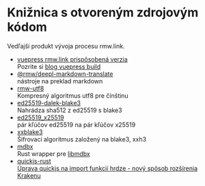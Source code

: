 # Knižnica s otvoreným zdrojovým kódom

Vedľajší produkt vývoja procesu rmw.link.

* [vuepress rmw.link prispôsobená verzia](https://github.com/rmw-link/blog-vuepress2)  
  Pozrite si [blog vuepress build](/log/2020-11-29-vuepress.html)
* [@rmw/deepl-markdown-translate](https://www.npmjs.com/package/@rmw/deepl-markdown-translate)  
  nástroje na preklad markdown
* [rmw-utf8](https://docs.rs/crate/rmw-utf8)  
  Kompresný algoritmus utf8 pre čínštinu
* [ed25519-dalek-blake3](https://github.com/rmw-lib/ed25519_x25519)  
  Nahrádza sha512 z ed25519 s blake3
* [ed25519_x25519](https://github.com/rmw-lib/ed25519_x25519)  
  pár kľúčov ed25519 na pár kľúčov x25519
* [xxblake3](https://docs.rs/crate/xxblake3)  
  Šifrovací algoritmus založený na blake3, xxh3
* [mdbx](https://docs.rs/crate/mdbx)  
  Rust wrapper pre [libmdbx](https://github.com/erthink/libmdbx)
* [quickjs-rust](https://github.com/rmw-lib/quickjs-rust)  
  [Úprava quickjs na import funkcií hrdze - nový spôsob rozšírenia Krakenu](/log/2022-04-29-quickjs-rust.html)